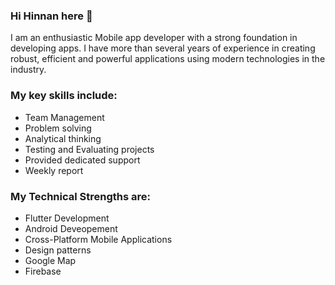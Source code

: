 ### Hi Hinnan here 👋 

I am an enthusiastic Mobile app developer with a strong foundation in developing apps. I have more than several years of experience in creating robust, efficient and powerful applications using modern technologies in the industry.

### My key skills include:
- Team Management
- Problem solving
- Analytical thinking
- Testing and Evaluating projects
- Provided dedicated support
- Weekly report

### My Technical Strengths are:
- Flutter Development
- Android Deveopement
- Cross-Platform Mobile Applications
- Design patterns
- Google Map
- Firebase

<!--
**hinnan/hinnan** is a ✨ _special_ ✨ repository because its `README.md` (this file) appears on your GitHub profile.

Here are some ideas to get you started:

- 🔭 I’m currently working on ... Flutter
- 🌱 I’m currently learning ... Flutter
- 👯 I’m looking to collaborate on ... 
- 🤔 I’m looking for help with ... 
- 💬 Ask me about ... Anything
- 📫 How to reach me: ... hinnannasir@gmail.com
- 😄 Pronouns: ... He/him
- ⚡ Fun fact: ...
-->
